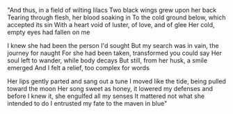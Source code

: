 <!-- title: Maven in Blue -->

"And thus, in a field of wilting lilacs
Two black wings grew upon her back
Tearing through flesh, her blood soaking in
To the cold ground below, which accepted its sin
With a heart void of luster, of love, and of glee
Her cold, empty eyes had fallen on me

I knew she had been the person I'd sought
But my search was in vain, the journey for naught
For she had been taken, transformed you could say
Her soul left to wander, while body decays
But still, from her husk, a smile emerged
And I felt a relief, too complex for words

Her lips gently parted and sang out a tune
I moved like the tide, being pulled toward the moon
Her song sweet as honey, it lowered my defenses
and before I knew it, she engulfed all my senses
It mattered not what she intended to do
I entrusted my fate to the maven in blue"
